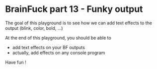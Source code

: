 # BrainFuck part 13 - Funky output

The goal of this playground is to see how we can add text effects to the output (blink, color, bold, ...)

At the end of this playground, you should be able to
* add text effects on your BF outputs
* actually, add effects on any console program

Have fun !
